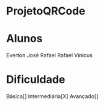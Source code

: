 # ProjetoQRCode

# Alunos
Everton
José
Rafael 
Rafael Vinicus

# Dificuldade
Básica[]
Intermediária[X]
Avançado[]
